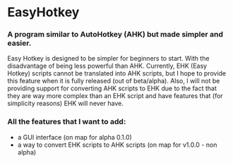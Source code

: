 # EasyHotkey
### A program similar to AutoHotkey (AHK) but made simpler and easier.
Easy Hotkey is designed to be simpler for beginners to start. With the disadvantage of being less 
powerful than AHK. Currently, EHK (Easy Hotkey) scripts cannot be translated into AHK scripts, but I hope
to provide this feature when it is fully released (out of beta/alpha). Also, I will not be providing
support for converting AHK scripts to EHK due to the fact that they are way more complex than an EHK script
and have features that (for simplicity reasons) EHK will never have.

### All the features that I want to add:

- a GUI interface (on map for alpha 0.1.0)
- a way to convert EHK scripts to AHK scripts (on map for v1.0.0 - non alpha)
